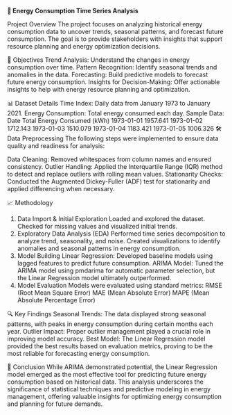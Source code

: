 **🔋 Energy Consumption Time Series Analysis**

Project Overview
The project focuses on analyzing historical energy consumption data to uncover trends, seasonal patterns, and forecast future consumption. The goal is to provide stakeholders with insights that support resource planning and energy optimization decisions.

🎯 Objectives
Trend Analysis: Understand the changes in energy consumption over time.
Pattern Recognition: Identify seasonal trends and anomalies in the data.
Forecasting: Build predictive models to forecast future energy consumption.
Insights for Decision-Making: Offer actionable insights to help with energy resource planning and optimization.

📊 Dataset Details
Time Index: Daily data from January 1973 to January 2021.
Energy Consumption: Total energy consumed each day.
Sample Data:
Date	Total Energy Consumed (kWh)
1973-01-01	1957.641
1973-01-02	1712.143
1973-01-03	1510.079
1973-01-04	1183.421
1973-01-05	1006.326
🛠️ Data Preprocessing
The following steps were implemented to ensure data quality and readiness for analysis:

Data Cleaning: Removed whitespaces from column names and ensured consistency.
Outlier Handling: Applied the Interquartile Range (IQR) method to detect and replace outliers with rolling mean values.
Stationarity Checks: Conducted the Augmented Dickey-Fuller (ADF) test for stationarity and applied differencing when necessary.

📈 Methodology
1. Data Import & Initial Exploration
Loaded and explored the dataset.
Checked for missing values and visualized initial trends.
2. Exploratory Data Analysis (EDA)
Performed time series decomposition to analyze trend, seasonality, and noise.
Created visualizations to identify anomalies and seasonal patterns in energy consumption.
3. Model Building
Linear Regression: Developed baseline models using lagged features to predict future consumption.
ARIMA Model: Tuned the ARIMA model using pmdarima for automatic parameter selection, but the Linear Regression model ultimately outperformed.
4. Model Evaluation
Models were evaluated using standard metrics:
RMSE (Root Mean Square Error)
MAE (Mean Absolute Error)
MAPE (Mean Absolute Percentage Error)

🔍 Key Findings
Seasonal Trends: The data displayed strong seasonal patterns, with peaks in energy consumption during certain months each year.
Outlier Impact: Proper outlier management played a crucial role in improving model accuracy.
Best Model: The Linear Regression model provided the best results based on evaluation metrics, proving to be the most reliable for forecasting energy consumption.

📝 Conclusion
While ARIMA demonstrated potential, the Linear Regression model emerged as the most effective tool for predicting future energy consumption based on historical data. This analysis underscores the significance of statistical techniques and predictive modeling in energy management, offering valuable insights for optimizing energy consumption and planning for future demands.
